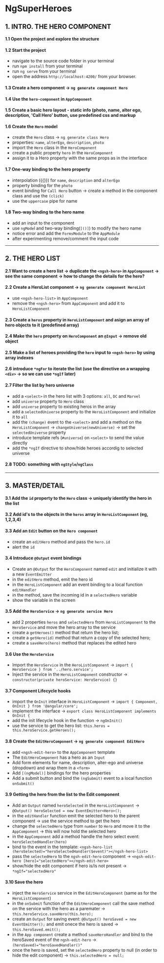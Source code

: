 # NgSuperHeroes

## 1. INTRO. THE HERO COMPONENT

#### 1.1 Open the project and explore the structure  
#### 1.2 Start the project 
  * navigate to the source code folder in your terminal
  * run `npm install` from your terminal
  * run `ng serve` from your terminal
  * open the address `http://localhost:4200/` from your browser.  
#### 1.3 Create a hero component -> `ng generate component Hero`  
#### 1.4 Use the `hero-component` in `AppComponent`  
#### 1.5 Create a basic hero layout - static info (photo, name, alter ego, description, 'Call Hero' button, use predefined css and markup  
#### 1.6 Create the `Hero` model  
  * create the `Hero` class -> `ng generate class Hero`  
  * properties: `name`, `alterEgo`, `description`, `photo`  
  * import the `Hero` class in the `HeroComponent`
  * create a public property `hero` in the `HeroComponent`
  * assign it to a Hero property with the same props as in the interface  
  
#### 1.7 One-way binding to the hero property

  * interpolation ({{}}) for `name`, `description` and `alterEgo`
  * property binding for the `photo`
  * event binding for `Call Hero` button -> create a method in the component class and use the `(click)`
  * use the `uppercase` pipe for name

#### 1.8 Two-way binding to the hero name
  * add an input to the component
  * use `ngMode`l and two-way binding(`[()]`) to modify the hero name
  * notice error and add the `FormsModule` to the `AppModule`
  * after experimenting remove/comment the input code  
 

---------

## 2. THE HERO LIST

#### 2.1 Want to create a hero list -> duplicate the `<ngsh-hero>` in `AppComponent` -> see the same component -> how to change the details for the hero?  
#### 2.2 Create a HeroList component -> `ng generate component HeroList`  
  * use `<ngsh-hero-list>` in `AppComponent`
  * remove the `<ngsh-hero>` from `AppComponent` and add it to `HeroListComponent`
#### 2.3 Create a `heros` property in `HeroListComponent` and asign an array of hero objects to it (predefined array)  
#### 2.4 Make the `hero` property on `HeroComponent` an `@Input` -> remove old object  
#### 2.5 Make a list of heroes providing the `hero` input to `<ngsh-hero>` by using array indexes  
#### 2.6 introduce `*ngFor` to iterate the list (use the directive on a wrapping `<div>` -> so we can use `*ngIf` later)  
#### 2.7 Filter the list by hero universe  

  * add a `<select>` in the hero list with 3 options: `all`, `DC` and `Marvel`
  * add `universe` property to `Hero` class
  * add `universe` property to existing heros in the array
  * add a `selectedUniverse` property to the `HeroListComponent` and initialize it to `all`
  * add the `(change)` event to the `<select>` and add a method on the `HeroListComponent` -> `changeUniverse(newUniverse)` -> set the `selectedUniverse` property
  * introduce template refs (`#universe`) on `<select>` to send the value directly
  * add the `*ngIf` directive to show/hide heroes accordig to selected universe

#### 2.8 TODO: something with `ngStyle`/`ngClass`

-----------------
## 3. MASTER/DETAIL

#### 3.1 Add the `id` property to the `Hero` class -> uniquely identify the hero in the list
#### 3.2 Add id's to the objects in the `heros` array in `HeroListComponent` (eg, 1,2,3,4)
#### 3.3 Add an `Edit` button on the `Hero component`
  * create an `editHero` method and pass the `hero.id`
  * alert the `id`
#### 3.4 Introduce `@Output` event bindings
  * Create an `@Output` for the `HeroComponent` named `edit` and initialize it with a new `EventEmitter`
  * in the `editHero` method, emit the hero id
  * in the `HeroListComponent` add an event binding to a local function `editHandler`
  * in the method, save the incoming id in a `selectedHero` variable
  * show the variable in the screen
#### 3.5 Add the `HeroService` -> `ng generate service Hero`
  * add 2 properties `heros` and `selectedHero` from `HeroListComponent` to the `HeroService` and move the hero array to the service
  * create a `getHeroes()` method that return the hero list;
  * create a `getHero(id)` method that return a copy of the selected hero;
  * create a `saveHero(hero)` method that replaces the edited hero
#### 3.6 Use the `HeroService`
  * Import the `HeroService` in the `HeroListComponent` -> `import { HeroService } from '../hero.service';`
  * Inject the service in the `HeroListComponent` constructor -> `constructor(private heroService: HeroService) {}`

#### 3.7 Component Lifecycle hooks
  * import the `OnInit` interface in `HeroListComponent` -> `import { Component, OnInit } from '@angular/core';`
  * implement the interface -> `export class HeroListComponent implements OnInit {`
  * add the init lifecycle hook in the function -> `ngOnInit()` 
  * use the service to get the hero list: `this.heros = this.heroService.getHeroes();`

#### 3.8 Create the `EditHeroComponent` -> `ng generate component EditHero`
  * add `<ngsh-edit-hero>` to the `AppComponent` template
  * The `EditHeroComponent` has a hero as an `Input`
  * Add form elements for name, description, alter-ego and universe (dropdown) and wrap them in a `<form>`
  * Add `[(ngModel)]` bindings for the hero properties
  * Add a submit button and bind the `(ngSubmit)` event to a local function `onSubmit()`

#### 3.9 Getting the hero from the list to the Edit component
  * Add an `Output` named `heroSelected` in the `HeroListComponent` -> `@Output() heroSelected = new EventEmitter<Hero>();`
  * in the `editHandler` function emit the selected hero to the parent component -> use the service method to get the hero
  * change the `selectedHero` type from `number` to `Hero` and move it to the `AppComponent` -> this will now hold the selected hero
  * in the `AppComponent` add a method handle the hero select event: `heroSelectedHandler(hero)`
  * bind to the event in the template: `<ngsh-hero-list (heroSelected)="heroSelectedHandler($event)"></ngsh-hero-list>`
  * pass the `selectedHero` to the `ngsh-edit-hero` component -> `<ngsh-edit-hero [hero]="selectedHero"></ngsh-edit-hero>`
  * show/hide the edit component if hero is/is not present -> `*ngIf="selectedHero"`
#### 3.10 Save the hero
  * inject the `HeroService` service in the `EditHeroComponent` (same as for the `HeroListComponent`)
  * in the `onSubmit` function of the `EditHeroComponent` call the save method on the service with the hero as a paremater -> `this.heroService.saveHero(this.hero);`
  * create an `Output` for saving event: `@Output() heroSaved = new EventEmitter();` and emit onece the hero is saved -> `this.heroSaved.emit();`
  * in the `App component` create a method `saveHeroHandler` and bind to the heroSaved event of the `ngsh-edit-hero` -> `(heroSaved)="heroSavedHandler()"`
  * once the hero is saved, set the `selectedHero` property to null (in order to hide the edit component) -> `this.selectedHero = null;`
